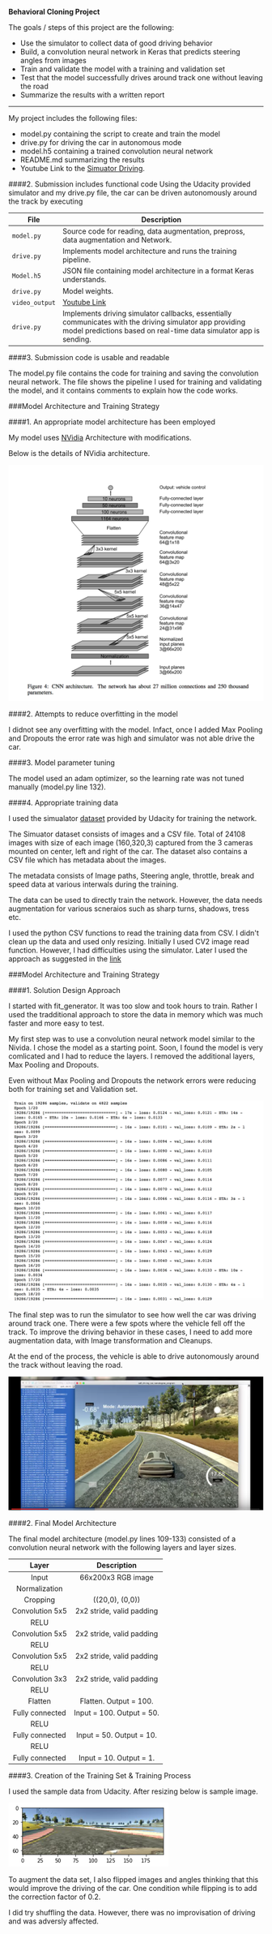 **Behavioral Cloning Project**

The goals / steps of this project are the following:
* Use the simulator to collect data of good driving behavior
* Build, a convolution neural network in Keras that predicts steering angles from images
* Train and validate the model with a training and validation set
* Test that the model successfully drives around track one without leaving the road
* Summarize the results with a written report


[//]: # (Image References)

[image1]: ./examples/nvidia.png "Nividia Architecture"
[image2]: ./examples/resized-Image.png "Resized Image"
[image3]: ./examples/training-output.png "Training Output"
[image4]: ./examples/final-output.png "Final Output"


---
My project includes the following files:
* model.py containing the script to create and train the model  
* drive.py for driving the car in autonomous mode
* model.h5 containing a trained convolution neural network 
* README.md summarizing the results
* Youtube Link to the [Simuator Driving](https://youtu.be/xakm7k-E9K0).


####2. Submission includes functional code
Using the Udacity provided simulator and my drive.py file, the car can be driven autonomously around the track by executing 

| File                         | Description                                                                        |
| ---------------------------- | ---------------------------------------------------------------------------------- |
| `model.py`                    | Source code for reading, data augmentation, prepross, data augmentation and Network.|
| `drive.py`                   | Implements model architecture and runs the training pipeline.                      |
| `Model.h5`                 | JSON file containing model architecture in a format Keras understands.             |
| `drive.py`                   | Model weights.                                                                     |
| `video_output` | [Youtube Link](https://youtu.be/xakm7k-E9K0) |
| `drive.py`                   | Implements driving simulator callbacks, essentially communicates with the driving simulator app providing model predictions based on real-time data simulator app is sending. |


####3. Submission code is usable and readable

The model.py file contains the code for training and saving the convolution neural network. The file shows the pipeline I used for training and validating the model, and it contains comments to explain how the code works.

###Model Architecture and Training Strategy

####1. An appropriate model architecture has been employed

My model uses [NVidia](https://images.nvidia.com/content/tegra/automotive/images/2016/solutions/pdf/end-to-end-dl-using-px.pdf) Architecture with modifications. 

Below is the details of NVidia architecture.

![alt text][image1]

####2. Attempts to reduce overfitting in the model

I didnot see any overfitting with the model. Infact, once I added Max Pooling and Dropouts the error rate was high and simulator was not able drive the car.

####3. Model parameter tuning

The model used an adam optimizer, so the learning rate was not tuned manually (model.py line 132).

####4. Appropriate training data

I used the simualator [dataset](https://d17h27t6h515a5.cloudfront.net/topher/2016/December/584f6edd_data/data.zip) provided by Udacity for training the network.

The Simuator dataset consists of images and a CSV file. Total of 24108 images with size of each image (160,320,3) captured from the 3 cameras mounted on center, left and right of the car. The dataset also contains a CSV file which has metadata about the images.

The metadata consists of Image paths, Steering angle, throttle, break and speed data at various interwals during the training.

The data can be used to directly train the network. However, the data needs augmentation for various scneraios such as sharp turns, shadows, tress etc. 

I used the python CSV functions to read the training data from CSV. I didn't clean up the data and used only resizing. Initially I used CV2 image read function. However, I had difficulties using the simulator. Later I used the approach as suggested in the [link](https://medium.com/@yazeedalrubyli/behavioral-cloning-tiny-mistake-cost-me-15-days-23dd13a3b525)


###Model Architecture and Training Strategy

####1. Solution Design Approach

I started with fit_generator. It was too slow and took hours to train. Rather I used the tradditional approach to store the data in memory which was much faster and more easy to test.

My first step was to use a convolution neural network model similar to the Nivida. I chose the model as a starting point. Soon, I found the model is very comlicated and I had to reduce the layers. I removed the additional layers, Max Pooling and Dropouts.

Even without Max Pooling and Dropouts the network errors were reducing both for training set and Validation set.

![alt text][image3]

The final step was to run the simulator to see how well the car was driving around track one. There were a few spots where the vehicle fell off the track. To improve the driving behavior in these cases, I need to add more augmentation data, with Image transformation and Cleanups.

At the end of the process, the vehicle is able to drive autonomously around the track without leaving the road.

![alt text][image4]

####2. Final Model Architecture

The final model architecture (model.py lines 109-133) consisted of a convolution neural network with the following layers and layer sizes.


| Layer         		|     Description	        					| 
|:---------------------:|:---------------------------------------------:| 
| Input         		| 66x200x3 RGB image   							| 
| Normalization         		| 							| 
| Cropping         		| 	((20,0), (0,0))						| 
| Convolution 5x5     	| 2x2 stride, valid padding 	|
| RELU					|												|
| Convolution 5x5     	| 2x2 stride, valid padding 	|
| RELU					|												|
| Convolution 5x5     	| 2x2 stride, valid padding 	|
| RELU					|												|
| Convolution 3x3	    | 2x2 stride, valid padding  |
| RELU					|												|
| Flatten	      	| Flatten. Output = 100. 				|
| Fully connected		| Input = 100. Output = 50.  |
| RELU					|												|
| Fully connected		| Input = 50. Output = 10.  |
| RELU					|												|
| Fully connected		| Input = 10. Output = 1.  |

####3. Creation of the Training Set & Training Process

I used the sample data from Udacity. After resizing below is sample image.

![alt text][image2]

To augment the data set, I also flipped images and angles thinking that this would improve the driving of the car. One condition while flipping is to add the correction factor of 0.2.

I did try shuffling the data. However, there was no improvisation of driving and was adversly affected.

